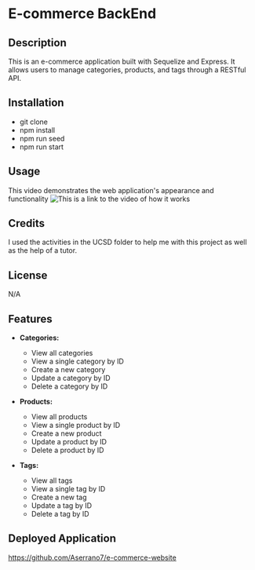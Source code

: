 # E-commerce BackEnd 

## Description
This is an e-commerce application built with Sequelize and Express. It allows users to manage categories, products, and tags through a RESTful API.


## Installation
 - git clone
 - npm install
 - npm run seed
 - npm run start


## Usage
This video demonstrates the web application's appearance and functionality
![This is a link to the video of how it works](https://app.screencastify.com/v2/watch/D6eGG2zLj45WHKya8AEM)



## Credits
I used the activities in the UCSD folder to help me with this project as well as the help of a tutor.


## License
N/A

## Features

- **Categories:**
  - View all categories
  - View a single category by ID
  - Create a new category
  - Update a category by ID
  - Delete a category by ID

- **Products:**
  - View all products
  - View a single product by ID
  - Create a new product
  - Update a product by ID
  - Delete a product by ID

- **Tags:**
  - View all tags
  - View a single tag by ID
  - Create a new tag
  - Update a tag by ID
  - Delete a tag by ID


  
## Deployed Application
https://github.com/Aserrano7/e-commerce-website